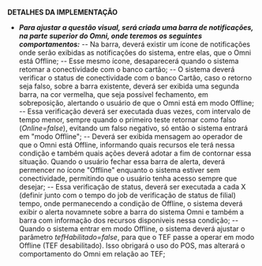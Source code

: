 **DETALHES DA IMPLEMENTAÇÃO**

- ***Para ajustar a questão visual, será criada uma barra de notificações, na parte superior do Omni, onde teremos os seguintes comportamentos:***
	-- Na barra, deverá existir um ícone de notificações onde serão exibidas as notificações do sistema, entre elas, que o Omni está Offline;
	-- Esse mesmo ícone, desaparecerá quando o sistema retomar a conectividade com o banco cartão;
	-- O sistema deverá verificar o status de conectividade com o banco Cartão, caso o retorno seja falso, sobre a barra existente, deverá ser exibida uma segunda barra, na cor vermelha, que seja possível fechamento, em sobreposição, alertando o usuário de que o Omni está em modo Offline;
	-- Essa verificação deverá ser executada duas vezes, com intervalo de tempo menor, sempre quando o primeiro teste retornar como falso (*Online=false*), evitando um falso negativo, só então o sistema entrará em "modo Offline";
	-- Deverá ser exibida mensagem ao operador de que o Omni está Offline, informando quais recursos ele terá nessa condição e também quais ações deverá adotar a fim de contornar essa situação. Quando o usuário fechar essa barra de alerta, deverá permencer no ícone "Offline" enquanto o sistema estiver sem conectividade, permitindo que o usuário tenha acesso sempre que desejar;
	-- Essa verificação de status, deverá ser executada a cada X (definir junto com o tempo do job de verificação de status de filial) tempo, onde permanecendo a condição de Offline, o sistema deverá exibir o alerta novamnete sobre a barra do sistema Omni e também a barra com informação dos recursos disponiveis nessa condição;
	-- Quando o sistema entrar em modo Offline, o sistema deverá ajustar o parâmetro *tefHabilitado=false*, para que o TEF passe a operar em modo Offline (TEF desabilitado). Isso obrigará o uso do POS, mas alterará o comportamento do Omni em relação ao TEF;
